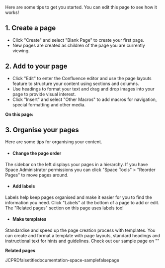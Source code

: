 Here are some tips to get you started. You can edit this page to see how
it works!

## 1. Create a page

- Click \"Create\" and select \"Blank Page\" to create your first page.
- New pages are created as children of the page you are currently
  viewing.

## 2. Add to your page

- Click \"Edit\" to enter the Confluence editor and use the page layouts
  feature to structure your content using sections and columns.
- Use headings to format your text and drag and drop images into your
  page to provide visual interest.
- Click \"Insert\" and select \"Other Macros\" to add macros for
  navigation, special formatting and other media.

**On this page:**

## 3. Organise your pages

Here are some tips for organising your content.

- #### Change the page order

The sidebar on the left displays your pages in a hierarchy. If you have
Space Administrator permissions you can click \"Space Tools\" \>
\"Reorder Pages\" to move pages around.

- #### Add labels

Labels help keep pages organised and make it easier for you to find the
information you need. Click \"Labels\" at the bottom of a page to add or
edit. The \"Related pages\" section on this page uses labels too!

- #### Make templates

Standardise and speed up the page creation process with templates. You
can create and format a template with page layouts, standard headings
and instructional text for hints and guidelines. Check out our sample
page on \"\"

**Related pages**

JCPRDfalsetitledocumentation-space-samplefalsepage
